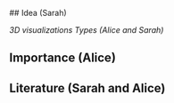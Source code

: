 ## Idea (Sarah)

_3D visualizations Types (Alice and Sarah)_

## Importance (Alice)

## Literature (Sarah and Alice)
